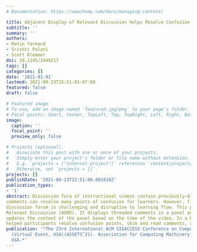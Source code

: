 ```yaml
---
# Documentation: https://wowchemy.com/docs/managing-content/

title: Adjacent Display of Relevant Discussion Helps Resolve Confusion
subtitle: ''
summary: ''
authors:
- Matin Yarmand
- Srishti Palani
- Scott Klemmer
doi: 10.1145/3449217
tags: []
categories: []
date: '2021-01-01'
lastmod: 2021-09-23T15:51:01-07:00
featured: false
draft: false

# Featured image
# To use, add an image named `featured.jpg/png` to your page's folder.
# Focal points: Smart, Center, TopLeft, Top, TopRight, Left, Right, BottomLeft, Bottom, BottomRight.
image:
  caption: ''
  focal_point: ''
  preview_only: false

# Projects (optional).
#   Associate this post with one or more of your projects.
#   Simply enter your project's folder or file name without extension.
#   E.g. `projects = ["internal-project"]` references `content/project/deep-learning/index.md`.
#   Otherwise, set `projects = []`.
projects: []
publishDate: '2021-09-23T22:51:00.801838Z'
publication_types:
- '1'
abstract: Discussion fora of instructional videos contain previously-discussed questions and answers. These video
comments can resolve many points of confusion for learners. However, finding relevant content in a separated
discussion forum is challenging and disruptive to learning flow. This paper introduces Adjacent Display of
Relevant Discussion (ADRD). It displays threaded comments in a panel adjacent to the video and dynamically
updates the content of the panel based on the time of the video. In a between-subjects lab study (n=20), ADRD
helped participants resolve confusion points, skim and read comments, and encouraged video interaction.
publication: '*The 23rd International ACM SIGACCESS Conference on Computers and Accessibility
  (Virtual Event, USA)(ASSETS’21). Association for Computing Machinery, Virtual Event,
  USA.*'
---
```


